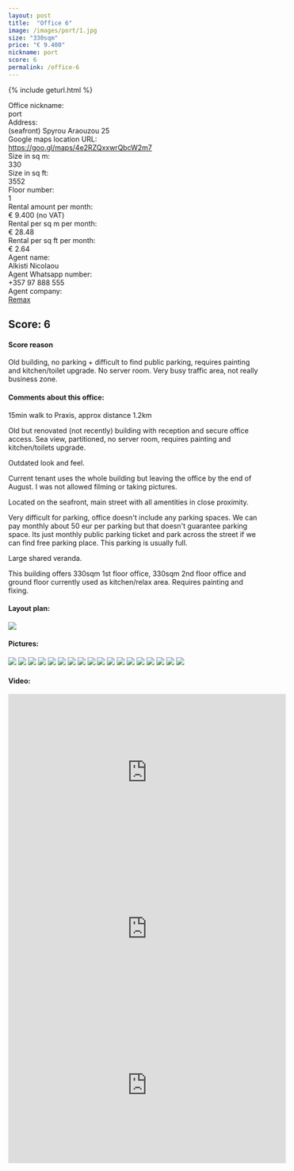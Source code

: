 ```yaml
---
layout: post
title:  "Office 6"
image: /images/port/1.jpg
size: "330sqm"
price: "€ 9.400"
nickname: port
score: 6
permalink: /office-6
---
```

{% include geturl.html %}
<div class="office-info-grid">
    <div>Office nickname:</div>
    <div>port</div>
    <div>Address:</div>
    <div>(seafront) Spyrou Araouzou 25</div>
    <div>Google maps location URL:</div>
    <div><a href="https://goo.gl/maps/4e2RZQxxwrQbcW2m7" target="_blank" rel="noopener noreferrer">https://goo.gl/maps/4e2RZQxxwrQbcW2m7</a></div>
    <div>Size in sq m:</div>
    <div>330</div>
    <div>Size in sq ft:</div>
    <div>3552</div>
    <div>Floor number:</div>
    <div>1</div>
    <div>Rental amount per month:</div>
    <div>€ 9.400 (no VAT)</div>
    <div>Rental per sq m per month:</div>
    <div>€ 28.48</div>
    <div>Rental per sq ft per month:</div>
    <div>€ 2.64</div>
    <div>Agent name:</div>
    <div>Alkisti Nicolaou</div>
    <div>Agent Whatsapp number:</div>
    <div>+357 97 888 555</div>
    <div>Agent company:</div>
    <div><a href="https://www.remax.com.cy/" target="_blank" rel="noopener noreferrer">Remax</a></div>
</div>

## Score: 6

#### Score reason

Old building, no parking + difficult to find public parking, requires painting and kitchen/toilet upgrade. No server room. Very busy traffic area, not really business zone.

#### Comments about this office:

15min walk to Praxis, approx distance 1.2km

Old but renovated (not recently) building with reception and secure office access. Sea view, partitioned, no server room, requires painting and kitchen/toilets upgrade.

Outdated look and feel.

Current tenant uses the whole building but leaving the office by the end of August. I was not allowed filming or taking pictures.

Located on the seafront, main street with all amentities in close proximity.

Very difficult for parking, office doesn't include any parking spaces. We can pay monthly about 50 eur per parking but that doesn't guarantee parking space. Its just monthly public parking ticket and park across the street if we can find free parking place. This parking is usually full.

Large shared veranda.

This building offers 330sqm 1st floor office, 330sqm 2nd floor office and ground floor currently used as kitchen/relax area. Requires painting and fixing.

#### Layout plan:

<img src="{{ '/images/port/plan.jpg' | prepend: SourceUrl }}">

#### Pictures:

<img src="{{ '/images/port/1.jpg' | prepend: SourceUrl }}">

<img src="{{ '/images/port/2.jpg' | prepend: SourceUrl }}">

<img src="{{ '/images/port/3.jpg' | prepend: SourceUrl }}">

<img src="{{ '/images/port/4.jpg' | prepend: SourceUrl }}">

<img src="{{ '/images/port/5.jpg' | prepend: SourceUrl }}">

<img src="{{ '/images/port/6.jpg' | prepend: SourceUrl }}">

<img src="{{ '/images/port/7.jpg' | prepend: SourceUrl }}">

<img src="{{ '/images/port/8.jpg' | prepend: SourceUrl }}">

<img src="{{ '/images/port/9.jpg' | prepend: SourceUrl }}">

<img src="{{ '/images/port/10.jpg' | prepend: SourceUrl }}">

<img src="{{ '/images/port/11.jpg' | prepend: SourceUrl }}">

<img src="{{ '/images/port/12.jpg' | prepend: SourceUrl }}">

<img src="{{ '/images/port/13.jpg' | prepend: SourceUrl }}">

<img src="{{ '/images/port/14.jpg' | prepend: SourceUrl }}">

<img src="{{ '/images/port/15.jpg' | prepend: SourceUrl }}">

<img src="{{ '/images/port/16.jpg' | prepend: SourceUrl }}">

<img src="{{ '/images/port/17.jpg' | prepend: SourceUrl }}">

<img src="{{ '/images/port/18.jpg' | prepend: SourceUrl }}">


#### Video:

<iframe width="560" height="315" src="https://www.youtube.com/embed/8bx8tytsakY" frameborder="0" allow="accelerometer; autoplay; encrypted-media; gyroscope; picture-in-picture" allowfullscreen></iframe>

<iframe width="560" height="315" src="https://www.youtube.com/embed/xVwoBqu0dqc" frameborder="0" allow="accelerometer; autoplay; encrypted-media; gyroscope; picture-in-picture" allowfullscreen></iframe>

<iframe width="560" height="315" src="https://www.youtube.com/embed/GB4jXRgRa88" frameborder="0" allow="accelerometer; autoplay; encrypted-media; gyroscope; picture-in-picture" allowfullscreen></iframe>
